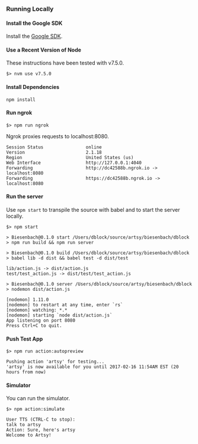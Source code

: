 ### Running Locally

#### Install the Google SDK

Install the [Google SDK](https://developers.google.com/actions/develop/sdk/getting-started).

#### Use a Recent Version of Node

These instructions have been tested with v7.5.0.

```
$> nvm use v7.5.0
```

#### Install Dependencies

```
npm install
```

#### Run ngrok

```
$> npm run ngrok
```

Ngrok proxies requests to localhost:8080.

```
Session Status                online
Version                       2.1.18
Region                        United States (us)
Web Interface                 http://127.0.0.1:4040
Forwarding                    http://dc42588b.ngrok.io -> localhost:8080
Forwarding                    https://dc42588b.ngrok.io -> localhost:8080
```

#### Run the server

Use `npm start` to transpile the source with babel and to start the server locally.

```
$> npm start

> Biesenbach@0.1.0 start /Users/dblock/source/artsy/biesenbach/dblock
> npm run build && npm run server

> Biesenbach@0.1.0 build /Users/dblock/source/artsy/biesenbach/dblock
> babel lib -d dist && babel test -d dist/test

lib/action.js -> dist/action.js
test/test_action.js -> dist/test/test_action.js

> Biesenbach@0.1.0 server /Users/dblock/source/artsy/biesenbach/dblock
> nodemon dist/action.js

[nodemon] 1.11.0
[nodemon] to restart at any time, enter `rs`
[nodemon] watching: *.*
[nodemon] starting `node dist/action.js`
App listening on port 8080
Press Ctrl+C to quit.
```

#### Push Test App

```
$> npm run action:autopreview

Pushing action 'artsy' for testing...
'artsy' is now available for you until 2017-02-16 11:54AM EST (20 hours from now)
```

#### Simulator

You can run the simulator.

```
$> npm action:simulate

User TTS (CTRL-C to stop):
talk to artsy
Action: Sure, here's artsy
Welcome to Artsy!
```

